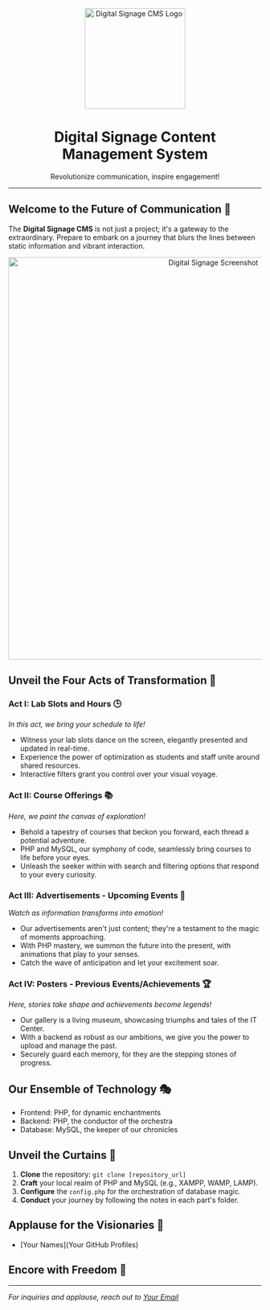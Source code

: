 <div align="center">
    <img src="path/to/your/logo.png" alt="Digital Signage CMS Logo" width="200">
    <h1>Digital Signage Content Management System</h1>
    <p>Revolutionize communication, inspire engagement!</p>
</div>

---

## Welcome to the Future of Communication 🌟

The **Digital Signage CMS** is not just a project; it's a gateway to the extraordinary. Prepare to embark on a journey that blurs the lines between static information and vibrant interaction.

<p align="center">
    <img src="path/to/your/screenshot.png" alt="Digital Signage Screenshot" width="800">
</p>

## Unveil the Four Acts of Transformation 🚀

### Act I: Lab Slots and Hours 🕒

*In this act, we bring your schedule to life!*

- Witness your lab slots dance on the screen, elegantly presented and updated in real-time.
- Experience the power of optimization as students and staff unite around shared resources.
- Interactive filters grant you control over your visual voyage.

### Act II: Course Offerings 📚

*Here, we paint the canvas of exploration!*

- Behold a tapestry of courses that beckon you forward, each thread a potential adventure.
- PHP and MySQL, our symphony of code, seamlessly bring courses to life before your eyes.
- Unleash the seeker within with search and filtering options that respond to your every curiosity.

### Act III: Advertisements - Upcoming Events 🎉

*Watch as information transforms into emotion!*

- Our advertisements aren't just content; they're a testament to the magic of moments approaching.
- With PHP mastery, we summon the future into the present, with animations that play to your senses.
- Catch the wave of anticipation and let your excitement soar.

### Act IV: Posters - Previous Events/Achievements 🏆

*Here, stories take shape and achievements become legends!*

- Our gallery is a living museum, showcasing triumphs and tales of the IT Center.
- With a backend as robust as our ambitions, we give you the power to upload and manage the past.
- Securely guard each memory, for they are the stepping stones of progress.

## Our Ensemble of Technology 🎭

- Frontend: PHP, for dynamic enchantments
- Backend: PHP, the conductor of the orchestra
- Database: MySQL, the keeper of our chronicles

## Unveil the Curtains 🚪

1. **Clone** the repository: `git clone [repository_url]`
2. **Craft** your local realm of PHP and MySQL (e.g., XAMPP, WAMP, LAMP).
3. **Configure** the `config.php` for the orchestration of database magic.
4. **Conduct** your journey by following the notes in each part's folder.

## Applause for the Visionaries 🙌

- [Your Names](Your GitHub Profiles)

## Encore with Freedom 🎉


---

*For inquiries and applause, reach out to [Your Email](mailto:you@example.com)*
